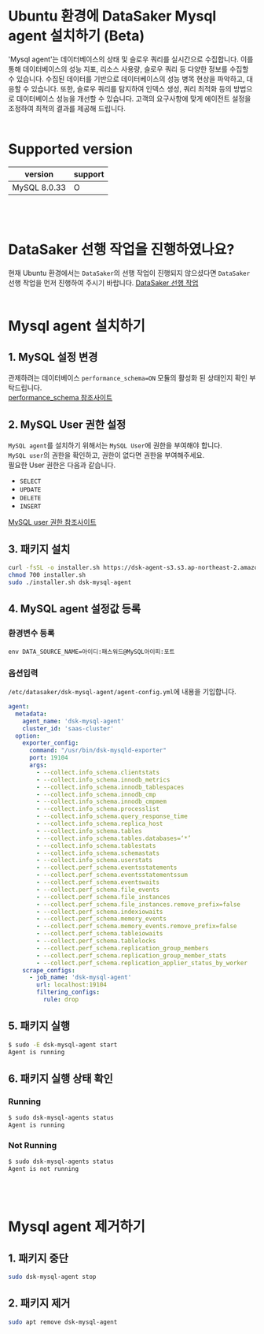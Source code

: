 # Ubuntu 환경에 DataSaker Mysql agent 설치하기 (Beta)
'Mysql agent'는 데이터베이스의 상태 및 슬로우 쿼리를 실시간으로 수집합니다.
이를 통해 데이터베이스의 성능 지표, 리소스 사용량, 슬로우 쿼리 등 다양한 정보를 수집할 수 있습니다.
수집된 데이터를 기반으로 데이터베이스의 성능 병목 현상을 파악하고, 대응할 수 있습니다.
또한, 슬로우 쿼리를 탐지하여 인덱스 생성, 쿼리 최적화 등의 방법으로 데이터베이스 성능을 개선할 수 있습니다.
고객의 요구사항에 맞게 에이전트 설정을 조정하여 최적의 결과를 제공해 드립니다.
<br><br>

# Supported version
|version|support|
|---|---|
|MySQL 8.0.33|O|

<br><br>

# DataSaker 선행 작업을 진행하였나요?
현재 Ubuntu 환경에서는 `DataSaker`의 선행 작업이 진행되지 않으셨다면 `DataSaker` 선행 작업을 먼저 진행하여 주시기 바랍니다. [DataSaker 선행 작업](${MANUAL_UBUNTU_KR})
<br><br>

# Mysql agent 설치하기
## 1. MySQL 설정 변경
관제하려는 데이터베이스 `performance_schema=ON` 모듈의 활성화 된 상태인지 확인 부탁드립니다.\
[performance_schema 참조사이트](https://dev.mysql.com/doc/refman/8.0/en/performance-schema-quick-start.html)

## 2. MySQL User 권한 설정
`MySQL agent`를 설치하기 위해서는 `MySQL User`에 권한을 부여해야 합니다.\
`MySQL user`의 권한을 확인하고, 권한이 없다면 권한을 부여해주세요.\
필요한 User 권한은 다음과 같습니다.
- `SELECT`
- `UPDATE`
- `DELETE`
- `INSERT`

[MySQL user 권한 참조사이트](https://dev.mysql.com/doc/refman/8.0/en/grant.html)

## 3. 패키지 설치
```bash
curl -fsSL -o installer.sh https://dsk-agent-s3.s3.ap-northeast-2.amazonaws.com/dsk-agent-s3/public/install.sh
chmod 700 installer.sh
sudo ./installer.sh dsk-mysql-agent
```

## 4. MySQL agent 설정값 등록
### 환경변수 등록
```
env DATA_SOURCE_NAME=아이디:패스워드@MySQL아이피:포트
```

### 옵션입력
`/etc/datasaker/dsk-mysql-agent/agent-config.yml`에 내용을 기입합니다.
```yaml
agent:
  metadata:
    agent_name: 'dsk-mysql-agent'
    cluster_id: 'saas-cluster'
  option:
    exporter_config:
      command: "/usr/bin/dsk-mysqld-exporter"
      port: 19104
      args:
        - --collect.info_schema.clientstats
        - --collect.info_schema.innodb_metrics
        - --collect.info_schema.innodb_tablespaces
        - --collect.info_schema.innodb_cmp
        - --collect.info_schema.innodb_cmpmem
        - --collect.info_schema.processlist
        - --collect.info_schema.query_response_time
        - --collect.info_schema.replica_host
        - --collect.info_schema.tables
        - --collect.info_schema.tables.databases=‘*’
        - --collect.info_schema.tablestats
        - --collect.info_schema.schemastats
        - --collect.info_schema.userstats
        - --collect.perf_schema.eventsstatements
        - --collect.perf_schema.eventsstatementssum
        - --collect.perf_schema.eventswaits
        - --collect.perf_schema.file_events
        - --collect.perf_schema.file_instances
        - --collect.perf_schema.file_instances.remove_prefix=false
        - --collect.perf_schema.indexiowaits
        - --collect.perf_schema.memory_events
        - --collect.perf_schema.memory_events.remove_prefix=false
        - --collect.perf_schema.tableiowaits
        - --collect.perf_schema.tablelocks
        - --collect.perf_schema.replication_group_members
        - --collect.perf_schema.replication_group_member_stats
        - --collect.perf_schema.replication_applier_status_by_worker
    scrape_configs:
      - job_name: 'dsk-mysql-agent'
        url: localhost:19104                                              # 
        filtering_configs:
          rule: drop
```


## 5. 패키지 실행
```bash
$ sudo -E dsk-mysql-agent start
Agent is running
```

## 6. 패키지 실행 상태 확인
### Running
```bash
$ sudo dsk-mysql-agents status
Agent is running
```
### Not Running
```bash
$ sudo dsk-mysql-agents status
Agent is not running
```
<br><br>

# Mysql agent 제거하기
## 1. 패키지 중단
```bash
sudo dsk-mysql-agent stop
```

## 2. 패키지 제거
```bash
sudo apt remove dsk-mysql-agent
```
